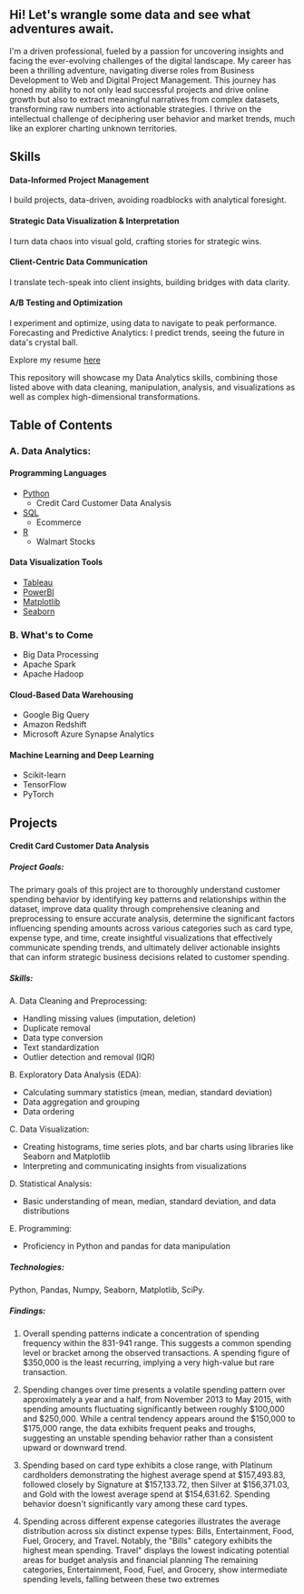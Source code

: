 ## Hi! Let's wrangle some data and see what adventures await.

I'm a driven professional, fueled by a passion for uncovering insights and facing the ever-evolving challenges of the digital landscape. My career has been a thrilling adventure, navigating diverse roles from Business Development to Web and Digital Project Management. This journey has honed my ability to not only lead successful projects and drive online growth but also to extract meaningful narratives from complex datasets, transforming raw numbers into actionable strategies. I thrive on the intellectual challenge of deciphering user behavior and market trends, much like an explorer charting unknown territories.

## Skills
#### Data-Informed Project Management 
I build projects, data-driven, avoiding roadblocks with analytical foresight.

#### Strategic Data Visualization & Interpretation
I turn data chaos into visual gold, crafting stories for strategic wins.

#### Client-Centric Data Communication
I translate tech-speak into client insights, building bridges with data clarity.

#### A/B Testing and Optimization
I experiment and optimize, using data to navigate to peak performance.
Forecasting and Predictive Analytics: I predict trends, seeing the future in data's crystal ball.

Explore my resume [here](link.com) 

This repository will showcase my Data Analytics skills, combining those listed above with data cleaning, manipulation, analysis, and visualizations as well as complex high-dimensional transformations.

## Table of Contents

### A. Data Analytics:
#### Programming Languages
  - [Python]()
    - Credit Card Customer Data Analysis
  - [SQL]()
    - Ecommerce
  - [R]()
    - Walmart Stocks

#### Data Visualization Tools
  - [Tableau]()
  - [PowerBI]()
  - [Matplotlib]()
  - [Seaborn]()

### B. What's to Come
  - Big Data Processing
  - Apache Spark 
  - Apache Hadoop 

#### Cloud-Based Data Warehousing
  - Google Big Query 
  - Amazon Redshift
  - Microsoft Azure Synapse Analytics

#### Machine Learning and Deep Learning
  - Scikit-learn
  - TensorFlow
  - PyTorch

## Projects
#### Credit Card Customer Data Analysis
##### Project Goals:
The primary goals of this project are to thoroughly understand customer spending behavior by identifying key patterns and relationships within the dataset, improve data quality through comprehensive cleaning and preprocessing to ensure accurate analysis, determine the significant factors influencing spending amounts across various categories such as card type, expense type, and time, create insightful visualizations that effectively communicate spending trends, and ultimately deliver actionable insights that can inform strategic business decisions related to customer spending.

##### Skills:
A. Data Cleaning and Preprocessing:
- Handling missing values (imputation, deletion)
- Duplicate removal
- Data type conversion
- Text standardization
- Outlier detection and removal (IQR)
  
B. Exploratory Data Analysis (EDA):
- Calculating summary statistics (mean, median, standard deviation)
- Data aggregation and grouping
- Data ordering

C. Data Visualization:
- Creating histograms, time series plots, and bar charts using libraries like Seaborn and Matplotlib
- Interpreting and communicating insights from visualizations

D. Statistical Analysis:
- Basic understanding of mean, median, standard deviation, and data distributions

E. Programming:
- Proficiency in Python and pandas for data manipulation

##### Technologies:
Python, Pandas, Numpy, Seaborn, Matplotlib, SciPy.

##### Findings:
1. Overall spending patterns indicate a concentration of spending frequency within the 831-941 range. This suggests a common spending level or bracket among the observed transactions. A spending figure of $350,000 is the least recurring, implying a very high-value but rare transaction.

2. Spending changes over time presents a volatile spending pattern over approximately a year and a half, from November 2013 to May 2015, with spending amounts fluctuating significantly between roughly $100,000 and $250,000. While a central tendency appears around the $150,000 to $175,000 range, the data exhibits frequent peaks and troughs, suggesting an unstable spending behavior rather than a consistent upward or downward trend.

3. Spending based on card type exhibits a close range, with Platinum cardholders demonstrating the highest average spend at $157,493.83, followed closely by Signature at $157,133.72, then Silver at $156,371.03, and Gold with the lowest average spend at $154,631.62. Spending behavior doesn't significantly vary among these card types.

4. Spending across different expense categories illustrates the average distribution across six distinct expense types: Bills, Entertainment, Food, Fuel, Grocery, and Travel. Notably, the "Bills" category exhibits the highest mean spending. Travel" displays the lowest indicating potential areas for budget analysis and financial planning
The remaining categories, Entertainment, Food, Fuel, and Grocery, show intermediate spending levels, falling between these two extremes

